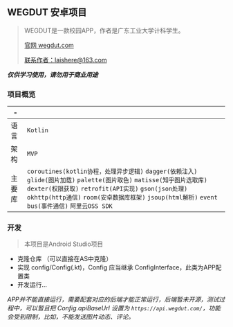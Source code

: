 
  
## WEGDUT 安卓项目   
>WEGDUT是一款校园APP，作者是广东工业大学计科学生。  
>
>[官网 wegdut.com](https://wegdut.com/) 
>
>[联系作者：laishere@163.com](mailto:laishere@163.com)   

***仅供学习使用，请勿用于商业用途***  
  ### 项目概览  
| - | |  
|-------|-------|  
|语言 |`Kotlin`|  
|架构 |`MVP`|  
|主要库 |`coroutines(kotlin协程，处理异步逻辑)` `dagger(依赖注入)` `glide(图片加载)` `palette(图片取色)` `matisse(知乎图片选取库)` `dexter(权限获取)` `retrofit(API实现)` `gson(json处理)` `okhttp(http通信)` `room(安卓数据库框架)` `jsoup(html解析)` `event bus(事件通信)` `阿里云OSS SDK`|  
  
### 开发  
> 本项目是Android Studio项目  
- 克隆仓库 （可以直接在AS中克隆）  
- 实现 config/Config(.kt)，Config 应当继承 ConfigInterface，此类为APP配置类  
- 开发运行...  
  
*APP并不能直接运行，需要配套对应的后端才能正常运行，后端暂未开源，测试过程中，可以暂且把 Config.apiBaseUrl 设置为 `https://api.wegdut.com/`，功能会受到限制，比如，不能发送图片动态、评论。*
